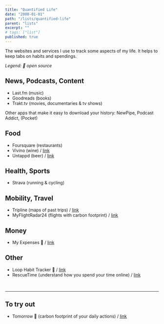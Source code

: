 ```yaml
---
title: "Quantified Life"
date: "2000-01-01"
path: "/lists/quantified-life"
parent: "lists"
excerpt: ""
# tags: ["list"]
published: true
---
```


The websites and services I use to track some aspects of my life. It helps to keep tabs on habits and spendings.

_Legend: :book: open source_

## News, Podcasts, Content

- Last.fm (music)
- Goodreads (books)
- Trakt.tv (movies, documentaries & tv shows)

Other apps that make it easy to download your history: NewPipe, Podcast Addict, (Pocket)

## Food

- Foursquare (restaurants)
- Vivino (wine) / [link](https://www.vivino.com/)
- Untappd (beer) / [link](https://untappd.com/)

## Health, Sports

- Strava (running & cycling)

## Mobility, Travel

- Tripline (maps of past trips) / [link](https://www.tripline.net/)
- MyFlightRadar24 (flights with carbon footprint) / [link](https://my.flightradar24.com/)

## Money

- My Expenses :book: / [link](http://www.myexpenses.mobi/)

## Other

- Loop Habit Tracker :book: / [link](https://github.com/iSoron/uhabits/)
- RescueTime (understand how you spend your time online) / [link](https://www.rescuetime.com/)

<br>
<hr>

## To try out

- Tomorrow :book: (carbon footprint of your daily actions) / [link](https://www.tmrow.com/)